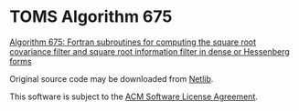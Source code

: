 # TOMS Algorithm 675

[Algorithm 675: Fortran subroutines for computing the square root covariance filter and square root information filter in dense or Hessenberg forms](https://doi.org/10.1145/66888.69647)

Original source code may be downloaded from [Netlib](http://www.netlib.org/toms/675.gz).

This software is subject to the [ACM Software License Agreement](https://www.acm.org/publications/policies/software-copyright-notice).